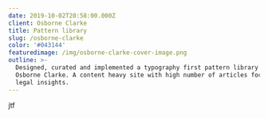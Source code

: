 ```yaml
---
date: 2019-10-02T20:58:00.000Z
client: Osborne Clarke
title: Pattern library
slug: /osborne-clarke
color: '#043144'
featuredimage: /img/osborne-clarke-cover-image.png
outline: >-
  Designed, curated and implemented a typography first pattern library for
  Osborne Clarke. A content heavy site with high number of articles focusing on
  legal insights.
---
```

jtf
